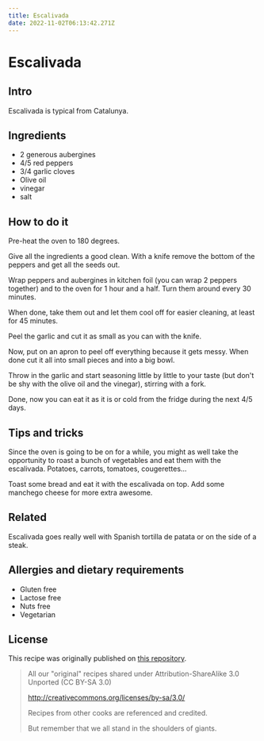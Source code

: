 ```yaml
---
title: Escalivada
date: 2022-11-02T06:13:42.271Z
---
```



# Escalivada

## Intro

Escalivada is typical from Catalunya.

## Ingredients

* 2 generous aubergines
* 4/5 red peppers
* 3/4 garlic cloves
* Olive oil
* vinegar
* salt

## How to do it

Pre-heat the oven to 180 degrees.

Give all the ingredients a good clean. With a knife remove the bottom of the peppers and get all the seeds out.

Wrap peppers and aubergines in kitchen foil (you can wrap 2 peppers together) and to the oven for 1 hour and a half. Turn them around every 30 minutes.

When done, take them out and let them cool off for easier cleaning, at least for 45 minutes.

Peel the garlic and cut it as small as you can with the knife.

Now, put on an apron to peel off everything because it gets messy. When done cut it all into small pieces and into a big bowl.

Throw in the garlic and start seasoning little by little to your taste (but don't be shy with the olive oil and the vinegar), stirring with a fork.

Done, now you can eat it as it is or cold from the fridge during the next 4/5 days.

## Tips and tricks

Since the oven is going to be on for a while, you might as well take the opportunity to roast a bunch of vegetables and eat them with the escalivada. Potatoes, carrots, tomatoes, cougerettes... 

Toast some bread and eat it with the escalivada on top. Add some manchego cheese for more extra awesome. 

## Related

Escalivada goes really well with Spanish tortilla de patata or on the side of a steak.

## Allergies and dietary requirements

* Gluten free
* Lactose free
* Nuts free
* Vegetarian

## License

This recipe was originally published on [this repository](https://github.com/ustwo/recipe-book).

> All our "original" recipes shared under Attribution-ShareAlike 3.0 Unported (CC BY-SA 3.0)
>
> http://creativecommons.org/licenses/by-sa/3.0/
>
> Recipes from other cooks are referenced and credited.
>
> But remember that we all stand in the shoulders of giants.